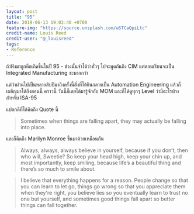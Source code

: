 ```yaml
---
layout: post
title: "95"
date: 2019-06-13 19:03:40 +0700
feature-img: "https://source.unsplash.com/wSTCaQpiLtc"
credit-name: Louis Reed
credit-user: "@_louisreed"
tags:
- Reference
---
```

ถ้าฟังมาถูกคือเกิดขึ้นในปี 95 - ช่วงนั้นจำได้ว่าทั่วๆ ไปจะพูดกันถึง CIM แต่ตอนเรียนจะเป็น Integrated Manufacturing ซะมากกว่า

แต่ว่าผ่านไปเป็นหลายสิบปีมาถึงครั้งนี้สิ่งที่ได้ยินกลายเป็น Automation Engineering แล้วก็เผอิญมาได้ถึงตอนนี้ คราวนี้ วันนี้ก็เลยได้มารู้จักกับ MOM และก็ได้ดูทุกๆ Level ว่ามีอะไรบ้างสำหรับ ISA-95

<i class="fa fa-child" style="color:plum"></i>

แปลกดีที่ได้คิดถึง Quote นี้

> Sometimes when things are falling apart, they may actually be falling into place.

และก็คิดถึง Marilyn Monroe ขึ้นมาด้วยเหมือนกัน

> Always, always, always believe in yourself, because if you don’t, then who will, Sweetie? So keep your head high, keep your chin up, and most importantly, keep smiling, because life’s a beautiful thing and there’s so much to smile about.

> I believe that everything happens for a reason. People change so that you can learn to let go, things go wrong so that you appreciate them when they're right, you believe lies so you eventually learn to trust no one but yourself, and sometimes good things fall apart so better things can fall together.
